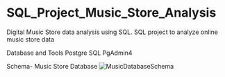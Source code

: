 # SQL_Project_Music_Store_Analysis
Digital Music Store data analysis using SQL.
SQL project to analyze online music store data


Database and Tools
Postgre SQL
PgAdmin4


Schema- Music Store Database
![MusicDatabaseSchema](https://github.com/user-attachments/assets/5320a33e-5f9d-4954-a716-8d3c50009b18)
